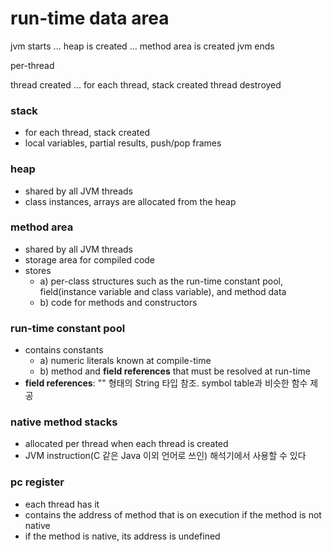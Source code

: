 # run-time data area

jvm starts
... heap is created
... method area is created
jvm ends

per-thread

thread created
... for each thread, stack created
thread destroyed

### stack
- for each thread, stack created
- local variables, partial results, push/pop frames

### heap
- shared by all JVM threads
- class instances, arrays are allocated from the heap

### method area
- shared by all JVM threads
- storage area for compiled code
- stores
  + a) per-class structures such as the run-time constant pool, field(instance variable and class variable), and method data
  + b) code for methods and constructors

### run-time constant pool
- contains constants
  + a) numeric literals known at compile-time
  + b) method and **field references** that must be resolved at run-time
- **field references**: "" 형태의 String 타입 참조. symbol table과 비슷한 함수 제공

### native method stacks
- allocated per thread when each thread is created
- JVM instruction(C 같은 Java 이외 언어로 쓰인) 해석기에서 사용할 수 있다

### pc register
- each thread has it
- contains the address of method that is on execution if the method is not native
- if the method is native, its address is undefined
